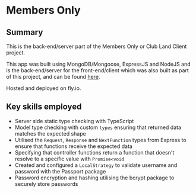 # Members Only

## Summary

This is the back-end/server part of the Members Only or Club Land Client project.

This app was built using MongoDB/Mongoose, ExpressJS and NodeJS and is the back-end/server for the front-end/client which was also built as part of this project, and can be found [here](https://github.com/Barrymoonshine/members-only-client).

Hosted and deployed on fly.io.

## Key skills employed

- Server side static type checking with TypeScript
- Model type checking with custom `types` ensuring that returned data matches the expected shape
- Utilised the `Request`, `Response` and `NextFunction` types from Express to ensure that functions receive the expected data
- Specifying that controller functions return a function that doesn't resolve to a specific value with `Promise<void`
- Created and configured a `LocalStrategy` to validate username and password with the Passport package
- Password encryption and hashing utilising the bcrypt package to securely store passwords
